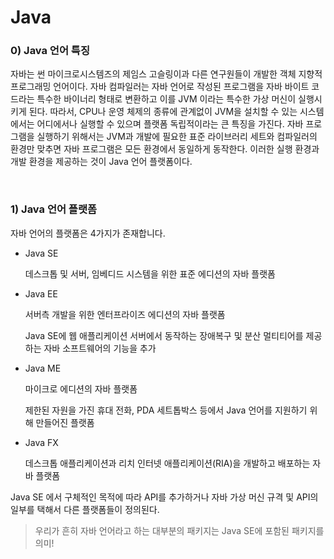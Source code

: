 # Java

### 0) Java 언어 특징

 자바는 썬 마이크로시스템즈의 제임스 고슬링이과 다른 연구원들이 개발한 객체 지향적 프로그래밍 언어이다. 자바 컴파일러는 자바 언어로 작성된 프로그램을 자바 바이트 코드라는 특수한 바이너리 형태로 변환하고 이를 JVM 이라는 특수한 가상 머신이 실행시키게 된다. 따라서, CPU나 운영 체제의 종류에 관계없이 JVM을 설치할 수 있는 시스템에서는 어디에서나 실행할 수 있으며 플랫폼 독립적이라는 큰 특징을 가진다. 자바 프로그램을 실행하기 위해서는 JVM과 개발에 필요한 표준 라이브러리 세트와 컴파일러의 환경만 맞추면 자바 프로그램은 모든 환경에서 동일하게 동작한다. 이러한 실행 환경과 개발 환경을 제공하는 것이 Java 언어 플랫폼이다.

<br>

### 1) Java 언어 플랫폼

자바 언어의 플랫폼은 4가지가 존재합니다.

- Java SE

  데스크톱 및 서버, 임베디드 시스템을 위한 표준 에디션의 자바 플랫폼

- Java EE

  서버측 개발을 위한 엔터프라이즈 에디션의 자바 플랫폼

  Java SE에 웹 애플리케이션 서버에서 동작하는 장애복구 및 분산 멀티티어를 제공하는 자바 소프트웨어의 기능을 추가

- Java ME

  마이크로 에디션의 자바 플랫폼

  제한된 자원을 가진 휴대 전화, PDA 세트톱박스 등에서 Java 언어를 지원하기 위해 만들어진 플랫폼

- Java FX

  데스크톱 애플리케이션과 리치 인터넷 애플리케이션(RIA)을 개발하고 배포하는 자바 플랫폼

Java SE 에서 구체적인 목적에 따라 API를 추가하거나 자바 가상 머신 규격 및 API의 일부를 택해서 다른 플랫폼들이 정의된다.

> 우리가 흔히 자바 언어라고 하는 대부분의 패키지는 Java SE에 포함된 패키지를 의미!
>

<br>